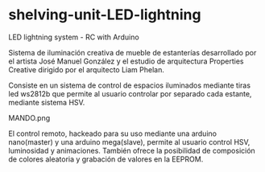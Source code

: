 # shelving-unit-LED-lightning
LED lightning system - RC with Arduino

Sistema de iluminación creativa de mueble de estanterías desarrollado por el artista José Manuel González y el 
estudio de arquitectura Properties Creative dirigido por el arquitecto Liam Phelan.

Consiste en un sistema de control de espacios iluminados mediante tiras led ws2812b
que permite al usuario controlar por separado cada estante, mediante sistema HSV.

MANDO.png

El control remoto, hackeado para su uso mediante una arduino nano(master) y una arduino mega(slave),
permite al usuario control HSV, luminosidad y animaciones. También ofrece la posibilidad de composición de colores 
aleatoria y grabación de valores en la EEPROM.


